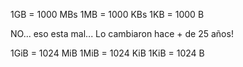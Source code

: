
1GB = 1000 MBs
1MB = 1000 KBs
1KB = 1000 B

NO... eso esta mal... Lo cambiaron hace + de 25 años!

1GiB = 1024 MiB
1MiB = 1024 KiB
1KiB = 1024 B